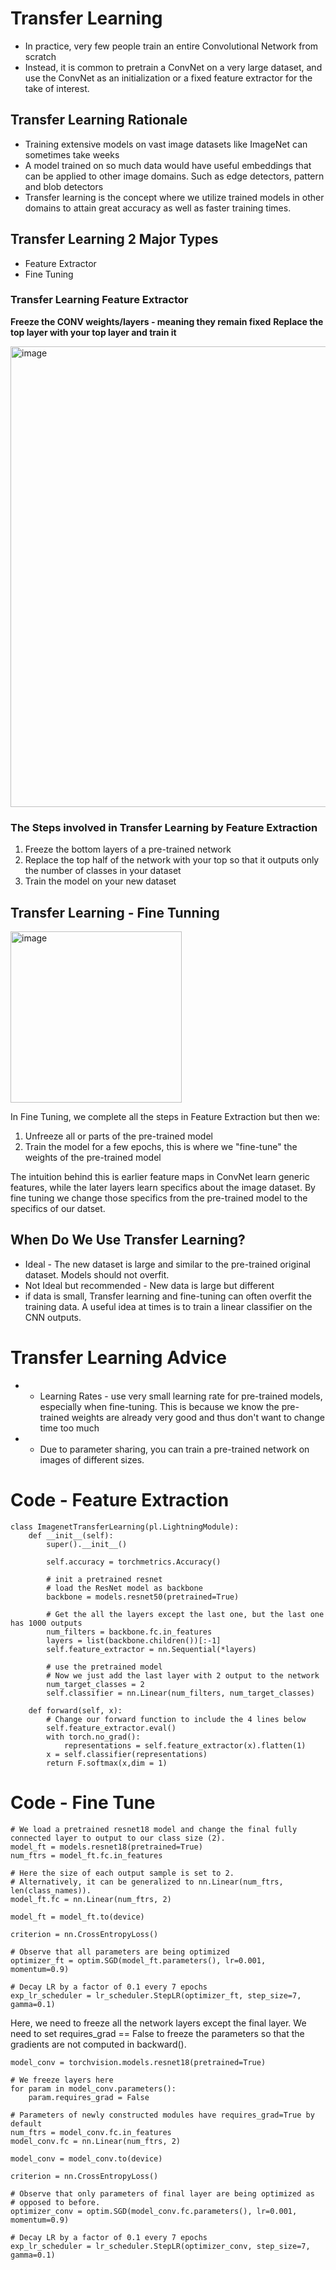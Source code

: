 # Transfer Learning
* In practice, very few people train an entire Convolutional Network from scratch
* Instead, it is common to pretrain a ConvNet on a very large dataset, and use the ConvNet as an initialization or a fixed feature extractor for the take of interest.

## Transfer Learning Rationale
* Training extensive models on vast image datasets like ImageNet can sometimes take weeks
* A model trained on so much data would have useful embeddings that can be applied to other image domains. Such as edge detectors, pattern and blob detectors
* Transfer learning is the concept where we utilize trained models in other domains to attain great accuracy as well as faster training times.

## Transfer Learning 2 Major Types
* Feature Extractor
* Fine Tuning

### Transfer Learning Feature Extractor 
**Freeze the CONV weights/layers - meaning they remain fixed**
**Replace the top layer with your top layer and train it**

<img width="737" alt="image" src="https://github.com/tan200224/Blog/assets/68765056/f509470a-0ec7-46ee-94a2-f6195977908b">

### The Steps involved in Transfer Learning by Feature Extraction
1. Freeze the bottom layers of a pre-trained network
2. Replace the top half of the network with your top so that it outputs only the number of classes in your dataset
3. Train the model on your new dataset

## Transfer Learning - Fine Tunning

<img width="274" alt="image" src="https://github.com/tan200224/Blog/assets/68765056/f953ac85-774c-4556-a8e7-9c8fe9a74d7e">

In Fine Tuning, we complete all the steps in Feature Extraction but then we:
1. Unfreeze all or parts of the pre-trained model
2. Train the model for a few epochs, this is where we "fine-tune" the weights of the  pre-trained model

The intuition behind this is earlier feature maps in ConvNet learn generic features, while the later layers learn specifics about the image dataset. By  fine tuning we change those specifics from the pre-trained model to the specifics of our datset. 

## When Do We Use Transfer Learning?
* Ideal - The new dataset is large and similar to the pre-trained original dataset. Models should not overfit.
* Not Ideal but recommended - New data is large but different
* if data is small, Transfer learning and fine-tuning can often overfit the training data. A useful idea at times is to train a linear classifier on the CNN outputs.


# Transfer Learning Advice
* * Learning Rates - use very small learning rate for pre-trained models, especially when fine-tuning. This is because we know the pre-trained weights are already very good and thus don't want to change time too much
* * Due to parameter sharing, you can train a pre-trained network on images of different sizes.
 
# Code - Feature Extraction

    class ImagenetTransferLearning(pl.LightningModule):
        def __init__(self):
            super().__init__()
    
            self.accuracy = torchmetrics.Accuracy()
    
            # init a pretrained resnet
            # load the ResNet model as backbone
            backbone = models.resnet50(pretrained=True)

            # Get the all the layers except the last one, but the last one has 1000 outputs
            num_filters = backbone.fc.in_features
            layers = list(backbone.children())[:-1]
            self.feature_extractor = nn.Sequential(*layers)
            
            # use the pretrained model
            # Now we just add the last layer with 2 output to the network 
            num_target_classes = 2
            self.classifier = nn.Linear(num_filters, num_target_classes)
    
        def forward(self, x):
            # Change our forward function to include the 4 lines below
            self.feature_extractor.eval()
            with torch.no_grad():
                representations = self.feature_extractor(x).flatten(1)
            x = self.classifier(representations)
            return F.softmax(x,dim = 1) 

# Code - Fine Tune

    # We load a pretrained resnet18 model and change the final fully connected layer to output to our class size (2).
    model_ft = models.resnet18(pretrained=True)
    num_ftrs = model_ft.fc.in_features
    
    # Here the size of each output sample is set to 2.
    # Alternatively, it can be generalized to nn.Linear(num_ftrs, len(class_names)).
    model_ft.fc = nn.Linear(num_ftrs, 2)
    
    model_ft = model_ft.to(device)
    
    criterion = nn.CrossEntropyLoss()
    
    # Observe that all parameters are being optimized
    optimizer_ft = optim.SGD(model_ft.parameters(), lr=0.001, momentum=0.9)
    
    # Decay LR by a factor of 0.1 every 7 epochs
    exp_lr_scheduler = lr_scheduler.StepLR(optimizer_ft, step_size=7, gamma=0.1)

Here, we need to freeze all the network layers except the final layer.
We need to set requires_grad == False to freeze the parameters so that the gradients are not computed in backward().

    model_conv = torchvision.models.resnet18(pretrained=True)
    
    # We freeze layers here
    for param in model_conv.parameters():
        param.requires_grad = False
    
    # Parameters of newly constructed modules have requires_grad=True by default
    num_ftrs = model_conv.fc.in_features
    model_conv.fc = nn.Linear(num_ftrs, 2)
    
    model_conv = model_conv.to(device)
    
    criterion = nn.CrossEntropyLoss()
    
    # Observe that only parameters of final layer are being optimized as
    # opposed to before.
    optimizer_conv = optim.SGD(model_conv.fc.parameters(), lr=0.001, momentum=0.9)
    
    # Decay LR by a factor of 0.1 every 7 epochs
    exp_lr_scheduler = lr_scheduler.StepLR(optimizer_conv, step_size=7, gamma=0.1)

